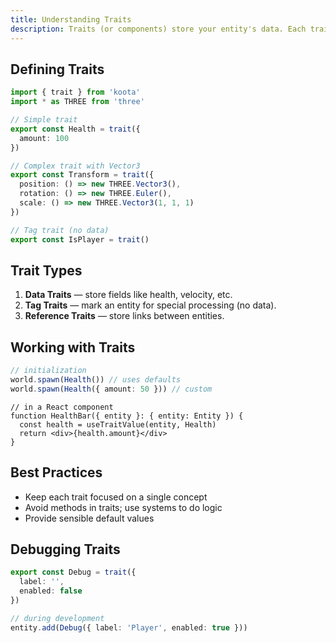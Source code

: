 ```yaml
---
title: Understanding Traits
description: Traits (or components) store your entity's data. Each trait is a small piece of state.
---
```


## Defining Traits

```ts
import { trait } from 'koota'
import * as THREE from 'three'

// Simple trait
export const Health = trait({
  amount: 100
})

// Complex trait with Vector3
export const Transform = trait({
  position: () => new THREE.Vector3(),
  rotation: () => new THREE.Euler(),
  scale: () => new THREE.Vector3(1, 1, 1)
})

// Tag trait (no data)
export const IsPlayer = trait()
```

## Trait Types

1. **Data Traits** — store fields like health, velocity, etc.  
2. **Tag Traits** — mark an entity for special processing (no data).  
3. **Reference Traits** — store links between entities.

## Working with Traits

```ts
// initialization
world.spawn(Health()) // uses defaults
world.spawn(Health({ amount: 50 })) // custom
```

```tsx
// in a React component
function HealthBar({ entity }: { entity: Entity }) {
  const health = useTraitValue(entity, Health)
  return <div>{health.amount}</div>
}
```

## Best Practices

- Keep each trait focused on a single concept
- Avoid methods in traits; use systems to do logic
- Provide sensible default values

## Debugging Traits

```ts
export const Debug = trait({
  label: '',
  enabled: false
})

// during development
entity.add(Debug({ label: 'Player', enabled: true }))
``` 
